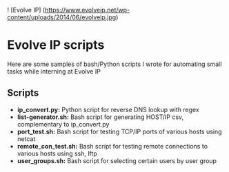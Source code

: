 ! [Evolve IP]
(https://www.evolveip.net/wp-content/uploads/2014/06/evolveip.jpg)

# Evolve IP scripts
Here are some samples of bash/Python scripts I wrote for automating small tasks while interning at Evolve IP

## Scripts
* **ip_convert.py:**
	Python script for reverse DNS lookup with regex
* **list-generator.sh:**
	Bash script for generating HOST/IP csv, complementary to ip_convert.py
* **port_test.sh:**
	Bash script for testing TCP/IP ports of various hosts using netcat
* **remote_con_test.sh:**
	Bash script for testing remote connections to various hosts using ssh, lftp
* **user_groups.sh:**
	Bash script for selecting certain users by user group


